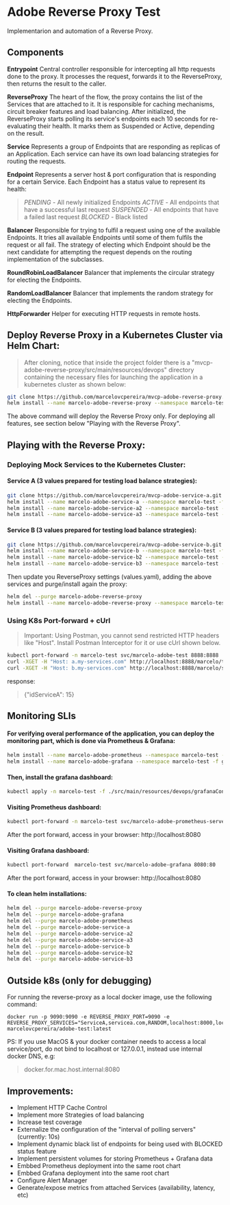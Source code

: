 # Adobe Reverse Proxy Test

Implementarion and automation of a Reverse Proxy.

## Components
**Entrypoint**
Central controller responsible for intercepting all http requests done to the proxy.
It processes the request, forwards it to the ReverseProxy, then returns the result to the caller. 

**ReverseProxy**
The heart of the flow, the proxy contains the list of the Services that are attached to it. It is responsible for caching 
mechanisms, circuit breaker features and load balancing.
After initialized, the ReverseProxy starts polling its service's endpoints each 10 seconds for re-evaluating their health. 
It marks them as Suspended or Active, depending on the result.

**Service**
Represents a group of Endpoints that are responding as replicas of an Application.
Each service can have its own load balancing strategies for routing the requests. 

**Endpoint**
Represents a server host & port configuration that is responding for a certain Service.
Each Endpoint has a status value to represent its health:
>*PENDING* - All newly initialized Endpoints
*ACTIVE* - All endpoints that have a successful last request
*SUSPENDED* - All endpoints that have a failed last request
*BLOCKED* - Black listed 

**Balancer**
Responsible for trying to fulfil a request using one of the available Endpoints. It tries all available Endpoints until
some of them fulfils the request or all fail. The strategy of electing which Endpoint should be the next candidate for
attempting the request depends on the routing implementation of the subclasses.

**RoundRobinLoadBalancer**
Balancer that implements the circular strategy for electing the Endpoints.

**RandomLoadBalancer**
Balancer that implements the random strategy for electing the Endpoints.

**HttpForwarder**
Helper for executing HTTP requests in remote hosts.


## Deploy Reverse Proxy in a Kubernetes Cluster via Helm Chart:
>After cloning, notice that inside the project folder there is a "mvcp-adobe-reverse-proxy/src/main/resources/devops" directory containing the necessary files for launching the application in a kubernetes cluster as shown below:
```bash
git clone https://github.com/marcelovcpereira/mvcp-adobe-reverse-proxy.git
helm install --name marcelo-adobe-reverse-proxy --namespace marcelo-test -f values.yaml .
```
The above command will deploy the Reverse Proxy only. For deploying all features, see section below "Playing with the Reverse Proxy".


## Playing with the Reverse Proxy:

### Deploying Mock Services to the Kubernetes Cluster:

#### Service A (3 values prepared for testing load balance strategies):
```bash
git clone https://github.com/marcelovcpereira/mvcp-adobe-service-a.git
helm install --name marcelo-adobe-service-a --namespace marcelo-test -f values.yaml ./mvcp-adobe-service-a/src/main/resources/devops
helm install --name marcelo-adobe-service-a2 --namespace marcelo-test -f values2.yaml ./mvcp-adobe-service-a/src/main/resources/devops
helm install --name marcelo-adobe-service-a3 --namespace marcelo-test -f values3.yaml ./mvcp-adobe-service-a/src/main/resources/devops
```

#### Service B (3 values prepared for testing load balance strategies):
```bash
git clone https://github.com/marcelovcpereira/mvcp-adobe-service-b.git
helm install --name marcelo-adobe-service-b --namespace marcelo-test -f values.yaml ./mvcp-adobe-service-b/src/main/resources/devops
helm install --name marcelo-adobe-service-b2 --namespace marcelo-test -f values2.yaml ./mvcp-adobe-service-b/src/main/resources/devops
helm install --name marcelo-adobe-service-b3 --namespace marcelo-test -f values3.yaml ./mvcp-adobe-service-b/src/main/resources/devops
```

Then update you ReverseProxy settings (values.yaml), adding the above services and purge/install again the proxy:
```bash
helm del --purge marcelo-adobe-reverse-proxy
helm install --name marcelo-adobe-reverse-proxy --namespace marcelo-test -f values.yaml .
```

### Using K8s Port-forward + cUrl
>Important: Using Postman, you cannot send restricted HTTP headers like "Host". Install Postman Interceptor for it or use cUrl shown below.
```bash
kubectl port-forward -n marcelo-test svc/marcelo-adobe-test 8888:8888
curl -XGET -H "Host: a.my-services.com" http://localhost:8888/marcelo/test/15
curl -XGET -H "Host: b.my-services.com" http://localhost:8888/marcelo/serviceb/15
```
response:
>{"idServiceA": 15}


## Monitoring SLIs

#### For verifying overal performance of the application, you can deploy the monitoring part, which is done via Prometheus & Grafana:
```bash
helm install --name marcelo-adobe-prometheus --namespace marcelo-test -f prometheus-values.yaml stable/prometheus
helm install --name marcelo-adobe-grafana --namespace marcelo-test -f grafana-values.yaml stable/grafana
```

#### Then, install the grafana dashboard:
```bash
kubectl apply -n marcelo-test -f ./src/main/resources/devops/grafanaConfigMap.yaml
```

#### Visiting Prometheus dashboard:
```bash
kubectl port-forward -n marcelo-test svc/marcelo-adobe-prometheus-server 9090:80
```
After the port forward, access in your browser: http://localhost:8080


#### Visiting Grafana dashboard:
```bash
kubectl port-forward  marcelo-test svc/marcelo-adobe-grafana 8080:80
```
After the port forward, access in your browser: http://localhost:8080

#### To clean helm installations:
```bash
helm del --purge marcelo-adobe-reverse-proxy
helm del --purge marcelo-adobe-grafana
helm del --purge marcelo-adobe-prometheus 
helm del --purge marcelo-adobe-service-a
helm del --purge marcelo-adobe-service-a2
helm del --purge marcelo-adobe-service-a3
helm del --purge marcelo-adobe-service-b
helm del --purge marcelo-adobe-service-b2
helm del --purge marcelo-adobe-service-b3
```


## Outside k8s (only for debugging)
For running the reverse-proxy as a local docker image, use the following command:
```
docker run -p 9090:9090 -e REVERSE_PROXY_PORT=9090 -e REVERSE_PROXY_SERVICES="ServiceA,servicea.com,RANDOM,localhost:8000,localhost:8001,localhost:8002;ServiceB,serviceb.com,ROUND_ROBIN,localhost:9000"  marcelovcpereira/adobe-test:latest
```

PS: If you use MacOS & your docker container needs to access a local service/port, do not bind to localhost or 127.0.0.1, instead use internal docker DNS, e.g:
>docker.for.mac.host.internal:8080


## Improvements:
- Implement HTTP Cache Control
- Implement more Strategies of load balancing
- Increase test coverage
- Externalize the configuration of the "interval of polling servers" (currently: 10s)
- Implement dynamic black list of endpoints for being used with BLOCKED status feature
- Implement persistent volumes for storing Prometheus + Grafana data
- Embbed Prometheus deployment into the same root chart
- Embbed Grafana deployment into the same root chart
- Configure Alert Manager
- Generate/expose metrics from attached Services (availability, latency, etc)